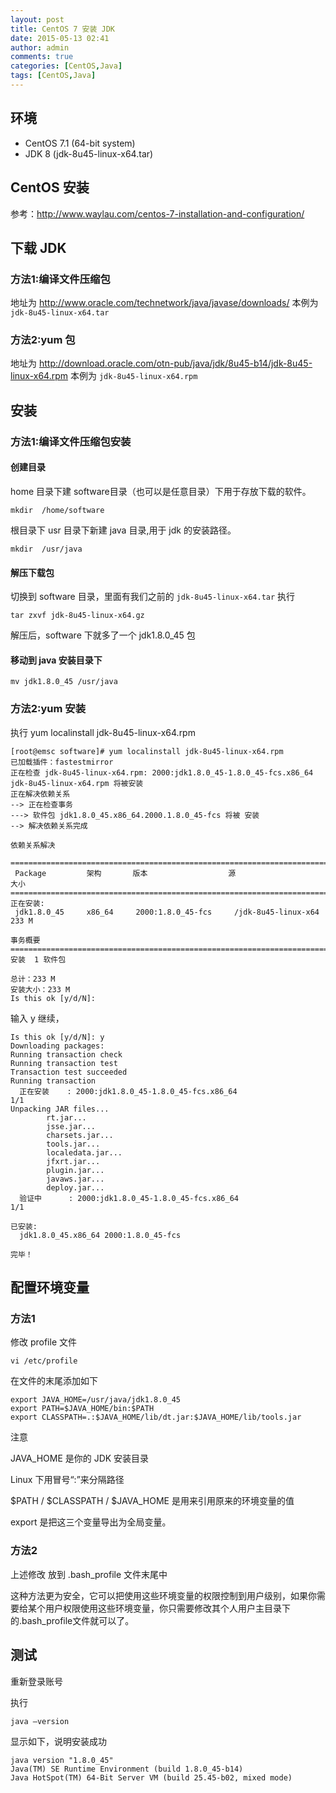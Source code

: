 ```yaml
---
layout: post
title: CentOS 7 安装 JDK
date: 2015-05-13 02:41
author: admin
comments: true
categories: [CentOS,Java]
tags: [CentOS,Java]
---
```


## 环境

* CentOS 7.1 (64-bit system)
* JDK 8 (jdk-8u45-linux-x64.tar)

## CentOS 安装

参考：<http://www.waylau.com/centos-7-installation-and-configuration/>

<!-- more -->

## 下载 JDK

### 方法1:编译文件压缩包

地址为 <http://www.oracle.com/technetwork/java/javase/downloads/>
本例为 `jdk-8u45-linux-x64.tar`

### 方法2:yum 包

地址为 <http://download.oracle.com/otn-pub/java/jdk/8u45-b14/jdk-8u45-linux-x64.rpm> 本例为 `jdk-8u45-linux-x64.rpm`

## 安装

### 方法1:编译文件压缩包安装

#### 创建目录

home 目录下建 software目录（也可以是任意目录）下用于存放下载的软件。
    
    mkdir  /home/software
    
根目录下 usr 目录下新建 java 目录,用于 jdk 的安装路径。

    mkdir  /usr/java

#### 解压下载包

切换到 software 目录，里面有我们之前的 `jdk-8u45-linux-x64.tar`
执行

    tar zxvf jdk-8u45-linux-x64.gz
    
解压后，software 下就多了一个 jdk1.8.0_45 包

#### 移动到 java 安装目录下

    mv jdk1.8.0_45 /usr/java
    
### 方法2:yum 安装

执行 yum localinstall jdk-8u45-linux-x64.rpm

	[root@emsc software]# yum localinstall jdk-8u45-linux-x64.rpm
	已加载插件：fastestmirror
	正在检查 jdk-8u45-linux-x64.rpm: 2000:jdk1.8.0_45-1.8.0_45-fcs.x86_64
	jdk-8u45-linux-x64.rpm 将被安装
	正在解决依赖关系
	--> 正在检查事务
	---> 软件包 jdk1.8.0_45.x86_64.2000.1.8.0_45-fcs 将被 安装
	--> 解决依赖关系完成
	
	依赖关系解决
	
	================================================================================
	 Package         架构       版本                  源                       大小
	================================================================================
	正在安装:
	 jdk1.8.0_45     x86_64     2000:1.8.0_45-fcs     /jdk-8u45-linux-x64     233 M
	
	事务概要
	================================================================================
	安装  1 软件包
	
	总计：233 M
	安装大小：233 M
	Is this ok [y/d/N]:

输入 y 继续，

	Is this ok [y/d/N]: y
	Downloading packages:
	Running transaction check
	Running transaction test
	Transaction test succeeded
	Running transaction
	  正在安装    : 2000:jdk1.8.0_45-1.8.0_45-fcs.x86_64                        1/1
	Unpacking JAR files...
	        rt.jar...
	        jsse.jar...
	        charsets.jar...
	        tools.jar...
	        localedata.jar...
	        jfxrt.jar...
	        plugin.jar...
	        javaws.jar...
	        deploy.jar...
	  验证中      : 2000:jdk1.8.0_45-1.8.0_45-fcs.x86_64                        1/1
	
	已安装:
	  jdk1.8.0_45.x86_64 2000:1.8.0_45-fcs
	
	完毕！


##	配置环境变量

### 方法1

修改 profile 文件

    vi /etc/profile
    
在文件的末尾添加如下

  	export JAVA_HOME=/usr/java/jdk1.8.0_45
  	export PATH=$JAVA_HOME/bin:$PATH
    export CLASSPATH=.:$JAVA_HOME/lib/dt.jar:$JAVA_HOME/lib/tools.jar

注意

JAVA_HOME 是你的 JDK 安装目录

Linux 下用冒号“:”来分隔路径

$PATH / $CLASSPATH / $JAVA_HOME 是用来引用原来的环境变量的值

export 是把这三个变量导出为全局变量。

###	方法2

上述修改 放到 .bash_profile 文件末尾中

这种方法更为安全，它可以把使用这些环境变量的权限控制到用户级别，如果你需要给某个用户权限使用这些环境变量，你只需要修改其个人用户主目录下的.bash_profile文件就可以了。

##	测试

重新登录账号

执行  
  
    java –version
    
显示如下，说明安装成功

    java version "1.8.0_45"
    Java(TM) SE Runtime Environment (build 1.8.0_45-b14)
    Java HotSpot(TM) 64-Bit Server VM (build 25.45-b02, mixed mode)
